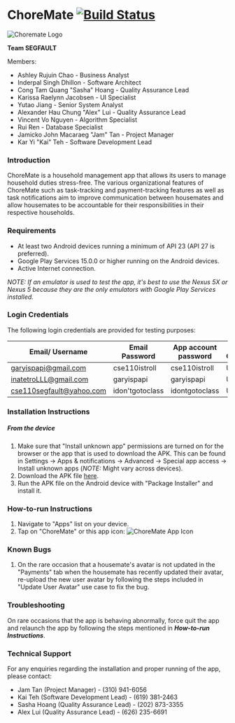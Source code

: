 # ChoreMate [![Build Status](https://travis-ci.com/karyiteh/ChoreMate.svg?token=YbEgce3bxeSS4LFDwdwp&branch=master)](https://travis-ci.com/karyiteh/ChoreMate)

![Choremate Logo](http://gdurl.com/A7D3t)

**Team SEGFAULT**

Members:
- Ashley Rujuin Chao - Business Analyst
- Inderpal Singh Dhillon - Software Architect
- Cong Tam Quang "Sasha" Hoang - Quality Assurance Lead    
- Karissa Raelynn Jacobsen - UI Specialist
- Yutao Jiang - Senior System Analyst
- Alexander Hau Chung "Alex" Lui - Quality Assurance Lead
- Vincent Vo Nguyen - Algorithm Specialist
- Rui Ren - Database Specialist
- Jamicko John Macaraeg "Jam" Tan - Project Manager
- Kar Yi "Kai" Teh - Software Development Lead


### Introduction
ChoreMate is a household management app that allows its users to manage household duties stress-free.
The various organizational features of ChoreMate such as task-tracking and payment-tracking features
as well as task notifications aim to improve communication between housemates and allow housemates 
to be accountable for their responsibilities in their respective households.

### Requirements
- At least two Android devices running a minimum of API 23 (API 27 is preferred).
- Google Play Services 15.0.0 or higher running on the Android devices.
- Active Internet connection.

*NOTE: If an emulator is used to test the app, it's best to use the Nexus 5X or Nexus 5 because they
are the only emulators with Google Play Services installed.*

### Login Credentials
The following login credentials are provided for testing purposes:

Email/ Username | Email Password | App account password | Use Cases 
----------------|----------------|----------------------|----------- 
garyispapi@gmail.com|cse110istroll|cse110istroll| UC
inatetroLLL@gmail.com|garyispapi|garyispapi|UC
cse110segfault@yahoo.com|idon'tgotoclass|idontgotoclass| UC

### Installation Instructions
##### From the device
1. Make sure that "Install unknown app" permissions are turned on for the browser or the app
   that is used to download the APK. This can be found in Settings ->
    Apps & notifications -> Advanced -> Special app access -> Install unknown apps 
    (*NOTE:* Might vary across devices).
2. Download the APK file [here](https://drive.google.com/open?id=1et9CrXPBAlZ9og96hsy0E1YDkqKCDl0I).
3. Run the APK file on the Android device with "Package Installer" and install it.

### How-to-run Instructions
1. Navigate to "Apps" list on your device.
2. Tap on "ChoreMate" or this app icon:
    ![ChoreMate App Icon](http://gdurl.com/4FV5)

### Known Bugs
1. On the rare occasion that a housemate's avatar is not updated in the "Payments" tab when the 
    housemate has recently updated their avatar, re-upload the new user avatar by following the steps 
    included in "Update User Avatar" use case to fix the bug.

### Troubleshooting
On rare occasions that the app is behaving abnormally, force quit the app and relaunch the app by 
following the steps mentioned in ***How-to-run Instructions***.

### Technical Support
For any enquiries regarding the installation and proper running of the app, please contact:
- Jam Tan (Project Manager) - (310) 941-6056
- Kai Teh (Software Development Lead) - (619) 381-2463
- Sasha Hoang (Quality Assurance Lead) - (202) 873-3355
- Alex Lui (Quality Assurance Lead) - (626) 235-6691
